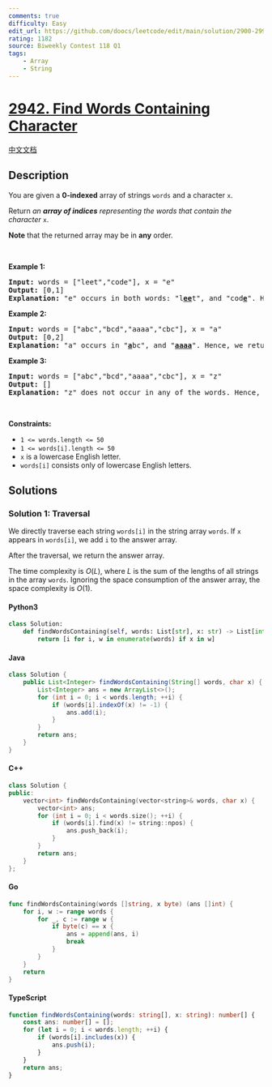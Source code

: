 ```yaml
---
comments: true
difficulty: Easy
edit_url: https://github.com/doocs/leetcode/edit/main/solution/2900-2999/2942.Find%20Words%20Containing%20Character/README_EN.md
rating: 1182
source: Biweekly Contest 118 Q1
tags:
    - Array
    - String
---
```


<!-- problem:start -->

# [2942. Find Words Containing Character](https://leetcode.com/problems/find-words-containing-character)

[中文文档](/solution/2900-2999/2942.Find%20Words%20Containing%20Character/README.md)

## Description

<!-- description:start -->

<p>You are given a <strong>0-indexed</strong> array of strings <code>words</code> and a character <code>x</code>.</p>

<p>Return <em>an <strong>array of indices</strong> representing the words that contain the character </em><code>x</code>.</p>

<p><strong>Note</strong> that the returned array may be in <strong>any</strong> order.</p>

<p>&nbsp;</p>
<p><strong class="example">Example 1:</strong></p>

<pre>
<strong>Input:</strong> words = [&quot;leet&quot;,&quot;code&quot;], x = &quot;e&quot;
<strong>Output:</strong> [0,1]
<strong>Explanation:</strong> &quot;e&quot; occurs in both words: &quot;l<strong><u>ee</u></strong>t&quot;, and &quot;cod<u><strong>e</strong></u>&quot;. Hence, we return indices 0 and 1.
</pre>

<p><strong class="example">Example 2:</strong></p>

<pre>
<strong>Input:</strong> words = [&quot;abc&quot;,&quot;bcd&quot;,&quot;aaaa&quot;,&quot;cbc&quot;], x = &quot;a&quot;
<strong>Output:</strong> [0,2]
<strong>Explanation:</strong> &quot;a&quot; occurs in &quot;<strong><u>a</u></strong>bc&quot;, and &quot;<u><strong>aaaa</strong></u>&quot;. Hence, we return indices 0 and 2.
</pre>

<p><strong class="example">Example 3:</strong></p>

<pre>
<strong>Input:</strong> words = [&quot;abc&quot;,&quot;bcd&quot;,&quot;aaaa&quot;,&quot;cbc&quot;], x = &quot;z&quot;
<strong>Output:</strong> []
<strong>Explanation:</strong> &quot;z&quot; does not occur in any of the words. Hence, we return an empty array.
</pre>

<p>&nbsp;</p>
<p><strong>Constraints:</strong></p>

<ul>
	<li><code>1 &lt;= words.length &lt;= 50</code></li>
	<li><code>1 &lt;= words[i].length &lt;= 50</code></li>
	<li><code>x</code> is a lowercase English letter.</li>
	<li><code>words[i]</code> consists only of lowercase English letters.</li>
</ul>

<!-- description:end -->

## Solutions

<!-- solution:start -->

### Solution 1: Traversal

We directly traverse each string `words[i]` in the string array `words`. If `x` appears in `words[i]`, we add `i` to the answer array.

After the traversal, we return the answer array.

The time complexity is $O(L)$, where $L$ is the sum of the lengths of all strings in the array `words`. Ignoring the space consumption of the answer array, the space complexity is $O(1)$.

<!-- tabs:start -->

#### Python3

```python
class Solution:
    def findWordsContaining(self, words: List[str], x: str) -> List[int]:
        return [i for i, w in enumerate(words) if x in w]
```

#### Java

```java
class Solution {
    public List<Integer> findWordsContaining(String[] words, char x) {
        List<Integer> ans = new ArrayList<>();
        for (int i = 0; i < words.length; ++i) {
            if (words[i].indexOf(x) != -1) {
                ans.add(i);
            }
        }
        return ans;
    }
}
```

#### C++

```cpp
class Solution {
public:
    vector<int> findWordsContaining(vector<string>& words, char x) {
        vector<int> ans;
        for (int i = 0; i < words.size(); ++i) {
            if (words[i].find(x) != string::npos) {
                ans.push_back(i);
            }
        }
        return ans;
    }
};
```

#### Go

```go
func findWordsContaining(words []string, x byte) (ans []int) {
	for i, w := range words {
		for _, c := range w {
			if byte(c) == x {
				ans = append(ans, i)
				break
			}
		}
	}
	return
}
```

#### TypeScript

```ts
function findWordsContaining(words: string[], x: string): number[] {
    const ans: number[] = [];
    for (let i = 0; i < words.length; ++i) {
        if (words[i].includes(x)) {
            ans.push(i);
        }
    }
    return ans;
}
```

<!-- tabs:end -->

<!-- solution:end -->

<!-- problem:end -->
